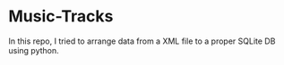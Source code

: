 # Music-Tracks
In this repo, I tried to arrange data from a XML file to a proper SQLite DB using python.
